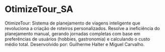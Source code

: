 # OtimizeTour_SA
OtimizeTour: Sistema de planejamento de viagens inteligente que revoluciona a criação de roteiros personalizados. Resolve a ineficiência do planejamento manual, gerando jornadas completas com base em preferências de usuários (hobbies, gastronomia) e calculando o custo médio total. Desenvolvido por: Guilherme Halter e Miguel Carvalho.
